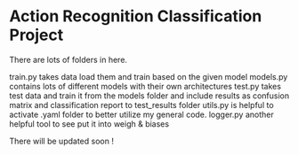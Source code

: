 # Action Recognition Classification Project
There are lots of folders in here.

train.py takes data load them and train based on the given model
models.py contains lots of different models with their own architectures
test.py takes test data and train it from the models folder and include results as confusion matrix and classification report to test_results folder
utils.py is helpful to activate .yaml folder to better utilize my general code.
logger.py another helpful tool to see put it into weigh & biases

There will be updated soon !
